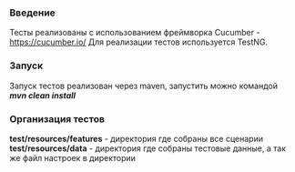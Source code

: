 ### Введение
Тесты реализованы с использованием фреймворка Cucumber - https://cucumber.io/
Для реализации тестов используется TestNG.

### Запуск
Запуск тестов реализован через maven, запустить можно командой
***mvn clean install***

### Организация тестов
**test/resources/features** - директория где собраны все сценарии 
**test/resources/data** - директория где собраны тестовые данные, а так же файл настроек в директории 

